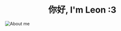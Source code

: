 # <div align="center">你好, I'm Leon :3</div>

![About me](https://github.com/user-attachments/assets/0838d8c7-9dd7-46b5-bcb0-c18d89e56b1a)
